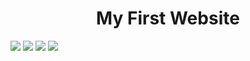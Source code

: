 <h1 align="center">My First Website</h1>

[![](https://img.shields.io/badge/Link-tJohannes.com-orange.svg?style=flat-square)](http://tjohannes.com)
[![](https://img.shields.io/badge/Tweet-/tJohannes-green.svg?style=flat-square)](https://twitter.com/realtjohannes?)
[![](https://img.shields.io/badge/Facebook-/tJohannes-blue.svg?style=flat-square)](https://www.facebook.com/thomasjohannes13?)
[![](https://img.shields.io/badge/Linkedin-/tJohannes-paige.svg?style=flat-square)](https://www.linkedin.com/in/thomasjohannes/?)
